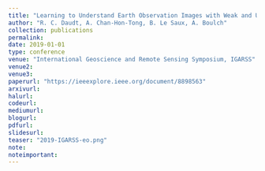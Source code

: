 ```yaml
---
title: "Learning to Understand Earth Observation Images with Weak and Unreliable Ground Truth"
author: "R. C. Daudt, A. Chan-Hon-Tong, B. Le Saux, A. Boulch"
collection: publications
permalink:
date: 2019-01-01
type: conference
venue: "International Geoscience and Remote Sensing Symposium, IGARSS"
venue2: 
venue3:
paperurl: "https://ieeexplore.ieee.org/document/8898563"
arxivurl: 
halurl: 
codeurl: 
mediumurl: 
blogurl: 
pdfurl: 
slidesurl: 
teaser: "2019-IGARSS-eo.png"
note:
noteimportant: 
---
```




